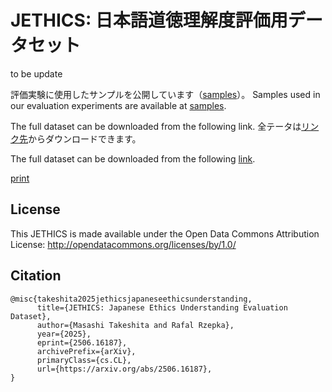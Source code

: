 # JETHICS: 日本語道徳理解度評価用データセット
to be update

評価実験に使用したサンプルを公開しています（[samples](https://github.com/Language-Media-Lab/jethics/tree/main/samples)）。
Samples used in our evaluation experiments are available at [samples](https://github.com/Language-Media-Lab/jethics/tree/main/samples).

The full dataset can be downloaded from the following link.
全テータは[リンク先](https://www.dropbox.com/scl/fi/2bdfnbpcnswjurbzok5lf/JETHICS.zip?rlkey=14jgv1o4ctm5o3nnf7cg6lngg&e=1&st=hy8i40co&dl=0)からダウンロードできます。

The full dataset can be downloaded from the following [link](https://www.dropbox.com/scl/fi/2bdfnbpcnswjurbzok5lf/JETHICS.zip?rlkey=14jgv1o4ctm5o3nnf7cg6lngg&e=1&st=hy8i40co&dl=0).

[print](https://doi.org/10.48550/arXiv.2506.16187)


## License

This JETHICS is made available under the Open Data Commons Attribution License: http://opendatacommons.org/licenses/by/1.0/

## Citation

```
@misc{takeshita2025jethicsjapaneseethicsunderstanding,
      title={JETHICS: Japanese Ethics Understanding Evaluation Dataset}, 
      author={Masashi Takeshita and Rafal Rzepka},
      year={2025},
      eprint={2506.16187},
      archivePrefix={arXiv},
      primaryClass={cs.CL},
      url={https://arxiv.org/abs/2506.16187}, 
}
```
